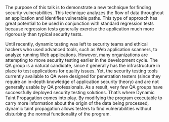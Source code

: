 The purpose of this talk is to demonstrate a new technique for finding
security vulnerabilities. This technique analyzes the flow of data
throughout an application and identifies vulnerable paths. This type of
approach has great potential to be used in conjunction with standard
regression tests because regression tests generally exercise the
application much more rigorously than typical security tests.

Until recently, dynamic testing was left to security teams and ethical
hackers who used advanced tools, such as Web application scanners, to
analyze running Web applications. However, many organizations are
attempting to move security testing earlier in the development cycle.
The QA group is a natural candidate, since it generally has the
infrastructure in place to test applications for quality issues. Yet,
the security testing tools currently available to QA were designed for
penetration testers (since they require an in-depth knowledge of
application security theory) and are not generally usable by QA
professionals. As a result, very few QA groups have successfully
deployed security testing solutions. That’s where Dynamic Taint
Propagation comes into play. By modifying the program executable to
carry more information about the origin of the data being processed,
dynamic taint propagation allows testers to find vulnerabilities without
disturbing the normal functionality of the program.